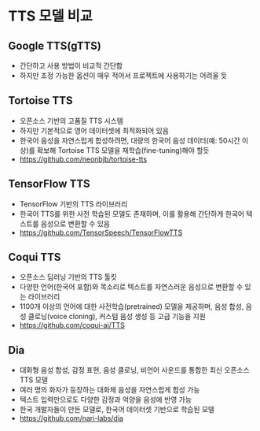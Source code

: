 # TTS 모델 비교
## Google TTS(gTTS)
- 간단하고 사용 방법이 비교적 간단함
- 하지만 조정 가능한 옵션이 매우 적어서 프로젝트에 사용하기는 어려울 듯
## Tortoise TTS
- 오픈소스 기반의 고품질 TTS 시스템
- 하지만 기본적으로 영어 데이터셋에 최적화되어 있음
- 한국어 음성을 자연스럽게 합성하려면, 대량의 한국어 음성 데이터(예: 50시간 이상)를 확보해 Tortoise TTS 모델을 재학습(fine-tuning)해야 할듯
- https://github.com/neonbjb/tortoise-tts
## TensorFlow TTS
- TensorFlow 기반의 TTS 라이브러리
- 한국어 TTS를 위한 사전 학습된 모델도 존재하며, 이를 활용해 간단하게 한국어 텍스트를 음성으로 변환할 수 있음
- https://github.com/TensorSpeech/TensorFlowTTS
## Coqui TTS
- 오픈소스 딥러닝 기반의 TTS 툴킷
- 다양한 언어(한국어 포함)와 목소리로 텍스트를 자연스러운 음성으로 변환할 수 있는 라이브러리
- 1100개 이상의 언어에 대한 사전학습(pretrained) 모델을 제공하며, 음성 합성, 음성 클로닝(voice cloning), 커스텀 음성 생성 등 고급 기능을 지원
- https://github.com/coqui-ai/TTS
## Dia
- 대화형 음성 합성, 감정 표현, 음성 클로닝, 비언어 사운드를 통합한 최신 오픈소스 TTS 모델
- 여러 명의 화자가 등장하는 대화체 음성을 자연스럽게 합성 가능
- 텍스트 입력만으로도 다양한 감정과 억양을 음성에 반영 가능
- 한국 개발자들이 만든 모델로, 한국어 데이터셋 기반으로 학습된 모델
- https://github.com/nari-labs/dia
